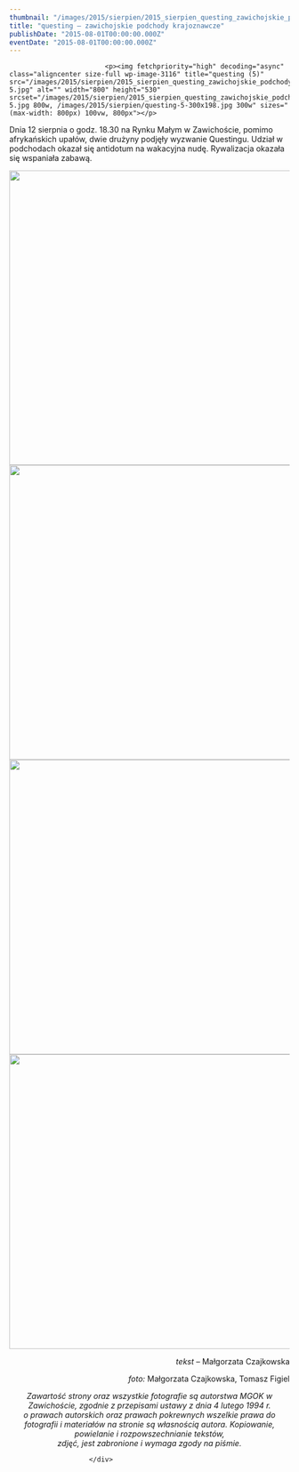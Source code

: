 ```yaml
---
thumbnail: "/images/2015/sierpien/2015_sierpien_questing_zawichojskie_podchody_krajoznawcze_2015_08_questing_zawichojskie_podchody_krajoznawcze_questing-5.jpg"
title: "questing – zawichojskie podchody krajoznawcze"
publishDate: "2015-08-01T00:00:00.000Z"
eventDate: "2015-08-01T00:00:00.000Z"
---
```


<div class="entry-content">
							
							<p><img fetchpriority="high" decoding="async" class="aligncenter size-full wp-image-3116" title="questing (5)" src="/images/2015/sierpien/2015_sierpien_questing_zawichojskie_podchody_krajoznawcze_2015_08_questing_zawichojskie_podchody_krajoznawcze_questing-5.jpg" alt="" width="800" height="530" srcset="/images/2015/sierpien/2015_sierpien_questing_zawichojskie_podchody_krajoznawcze_2015_08_questing_zawichojskie_podchody_krajoznawcze_questing-5.jpg 800w, /images/2015/sierpien/questing-5-300x198.jpg 300w" sizes="(max-width: 800px) 100vw, 800px"></p>
<p>Dnia 12 sierpnia o godz. 18.30 na Rynku Małym w Zawichoście, pomimo afrykańskich upałów, dwie drużyny podjęły wyzwanie Questingu. Udział w podchodach okazał się antidotum na wakacyjna nudę. Rywalizacja okazała się wspaniała zabawą.</p>
<p><img decoding="async" class="aligncenter size-full wp-image-3112" title="questing (1)" src="/images/2015/sierpien/2015_sierpien_questing_zawichojskie_podchody_krajoznawcze_2015_08_questing_zawichojskie_podchody_krajoznawcze_questing-1.jpg" alt="" width="800" height="530" srcset="/images/2015/sierpien/2015_sierpien_questing_zawichojskie_podchody_krajoznawcze_2015_08_questing_zawichojskie_podchody_krajoznawcze_questing-1.jpg 800w, /images/2015/sierpien/questing-1-300x198.jpg 300w" sizes="(max-width: 800px) 100vw, 800px"><br>
<img decoding="async" class="aligncenter size-full wp-image-3112" title="questing (1)" src="/images/2015/sierpien/2015_sierpien_questing_zawichojskie_podchody_krajoznawcze_2015_08_questing_zawichojskie_podchody_krajoznawcze_questing-2.jpg" alt="" width="800" height="530"><br>
<img loading="lazy" decoding="async" class="aligncenter size-full wp-image-3112" title="questing (1)" src="/images/2015/sierpien/2015_sierpien_questing_zawichojskie_podchody_krajoznawcze_2015_08_questing_zawichojskie_podchody_krajoznawcze_questing-3.jpg" alt="" width="800" height="530"><br>
<img loading="lazy" decoding="async" class="aligncenter size-full wp-image-3112" title="questing (1)" src="/images/2015/sierpien/2015_sierpien_questing_zawichojskie_podchody_krajoznawcze_2015_08_questing_zawichojskie_podchody_krajoznawcze_questing-4.jpg" alt="" width="800" height="530"></p>
<p style="text-align: right;"><em>tekst – </em>Małgorzata Czajkowska</p>
<p style="text-align: right;"><em>foto: </em>Małgorzata Czajkowska, Tomasz Figiel<em><br>
</em></p>
<p style="text-align: center;"><em>Zawartość strony oraz wszystkie fotografie są autorstwa MGOK w Zawichoście, zgodnie z przepisami ustawy z dnia 4 lutego 1994 r.<br>
o prawach autorskich oraz prawach pokrewnych wszelkie prawa do fotografii i materiałów na stronie są własnością autora. Kopiowanie, powielanie i rozpowszechnianie tekstów,<br>
zdjęć, jest zabronione i wymaga zgody na piśmie.</em></p>
						
						</div>

